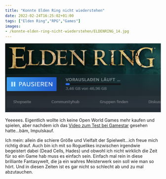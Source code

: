 ```yaml
---
title: "Konnte Elden Ring nicht wiederstehen"
date: 2022-02-24T16:25:02+01:00
tags: ["Elden Ring","RPG","Games"]
images:
- /konnte-elden-ring-nicht-wiederstehen/ELDENRING_14.jpg
---
```

![EldenRing Download](Eldenring-Screen1.png)

Yeeeees. Eigentlich wollte ich keine Open World Games mehr kaufen und spielen, aber nachdem ich das [Video zum Test bei Gamestar](https://www.youtube.com/watch?v=jJdzHtYTpu0) gesehen hatte...bäm, Impulskauf.

Ich mein: allein die schiere Größe und Vielfalt der Spielwelt...ich freue mich richtig drauf. Auch bin ich mit so Roguelikes inzwischen irgendwie begeistert dabei (Dead Cells, Hades) und obwohl ich nicht wirklich die Zeit für so ein Game hab muss es einfach sein. Einfach mal rein in diese brilliante Fantasywelt, die ja ein wahres Meisterwerk sein soll wie man so hört. Und in diesen Zeiten ist es gar nicht so schlecht ab und zu mal abzutauchen.
